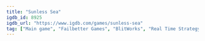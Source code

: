 ```yaml
---
title: "Sunless Sea"
igdb_id: 8925
igdb_url: "https://www.igdb.com/games/sunless-sea"
tag: ["Main game", "Failbetter Games", "BlitWorks", "Real Time Strategy (RTS)", "Role-playing (RPG)", "Strategy", "Adventure", "Indie", "Single player", "Bird view / Isometric", "Fantasy", "Horror", "Thriller", "Survival", "Historical", "Mystery"]
---
```


